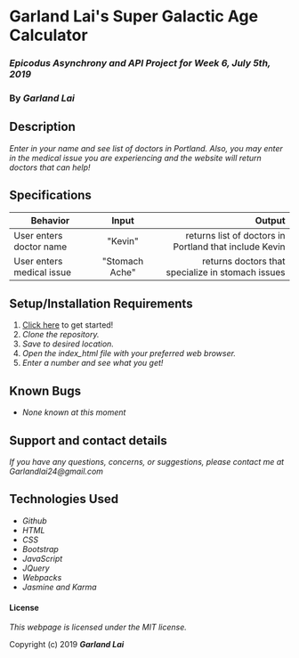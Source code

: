 # Garland Lai's Super Galactic Age Calculator

### _Epicodus Asynchrony and API Project for Week 6, July 5th, 2019_

### By _*Garland Lai*_

## Description

_Enter in your name and see list of doctors in Portland. Also, you may enter in the medical issue you are experiencing and the website will return doctors that can help!_

## Specifications

| Behavior | Input | Output |
| ------------- |:-------------:| -----:|
| User enters doctor name | "Kevin" | returns list of doctors in Portland that include Kevin |
| User enters medical issue | "Stomach Ache" | returns doctors that specialize in stomach issues |


## Setup/Installation Requirements

1. [Click here]() to get started!
2. _Clone the repository._
3. _Save to desired location._
4. _Open the index_html file with your preferred web browser._
5. _Enter a number and see what you get!_

## Known Bugs

* _None known at this moment_

## Support and contact details

_If you have any questions, concerns, or suggestions, please contact me at Garlandlai24@gmail.com_

## Technologies Used

* _Github_
* _HTML_
* _CSS_
* _Bootstrap_
* _JavaScript_
* _JQuery_
* _Webpacks_
* _Jasmine and Karma_

#### License

*This webpage is licensed under the MIT license.*

Copyright (c) 2019 **_Garland Lai_**
